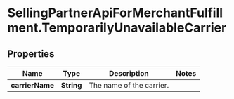 # SellingPartnerApiForMerchantFulfillment.TemporarilyUnavailableCarrier

## Properties
Name | Type | Description | Notes
------------ | ------------- | ------------- | -------------
**carrierName** | **String** | The name of the carrier. | 


